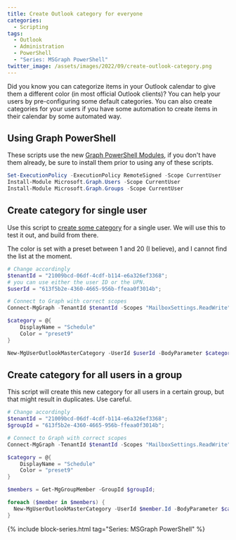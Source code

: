 ```yaml
---
title: Create Outlook category for everyone
categories:
  - Scripting
tags:
  - Outlook
  - Administration
  - PowerShell
  - "Series: MSGraph PowerShell"
twitter_image: /assets/images/2022/09/create-outlook-category.png
---
```


Did you know you can categorize items in your Outlook calendar to give them a different color (in most official Outlook clients)? You can help your users by pre-configuring some default categories. You can also create categories for your users if you have some automation to create items in their calendar by some automated way.

<!--more-->

## Using Graph PowerShell

These scripts use the new [Graph PowerShell Modules](https://docs.microsoft.com/en-us/powershell/microsoftgraph/get-started?view=graph-powershell-1.0), if you don't have them already, be sure to install them prior to using any of these scripts.

```powershell
Set-ExecutionPolicy -ExecutionPolicy RemoteSigned -Scope CurrentUser 
Install-Module Microsoft.Graph.Users -Scope CurrentUser
Install-Module Microsoft.Graph.Groups -Scope CurrentUser
```

## Create category for single user

Use this script to [create some category](https://learn.microsoft.com/en-us/powershell/module/microsoft.graph.users/new-mguseroutlookmastercategory?view=graph-powershell-1.0) for a single user. We will use this to test it out, and build from there.

The color is set with a preset between 1 and 20 (I believe), and I cannot find the list at the moment.

```powershell
# Change accordingly
$tenantId = "21009bcd-06df-4cdf-b114-e6a326ef3368";
# you can use either the user ID or the UPN.
$userId = "613f5b2e-4360-4665-956b-ffeaa0f3014b";

# Connect to Graph with correct scopes
Connect-MgGraph -TenantId $tenantId -Scopes "MailboxSettings.ReadWrite"

$category = @{
	DisplayName = "Schedule"
	Color = "preset9"
}

New-MgUserOutlookMasterCategory -UserId $userId -BodyParameter $category;
```

## Create category for all users in a group

This script will create this new category for all users in a certain group, but that might result in duplicates. Use careful.

```powershell
# Change accordingly
$tenantId = "21009bcd-06df-4cdf-b114-e6a326ef3368";
$groupId = "613f5b2e-4360-4665-956b-ffeaa0f3014b";

# Connect to Graph with correct scopes
Connect-MgGraph -TenantId $tenantId -Scopes "MailboxSettings.ReadWrite","GroupMember.Read.All"

$category = @{
	DisplayName = "Schedule"
	Color = "preset9"
}

$members = Get-MgGroupMember -GroupId $groupId;

foreach ($member in $members) {
  New-MgUserOutlookMasterCategory -UserId $member.Id -BodyParameter $category -ErrorAction SilentlyContinue;
}
```

{% include block-series.html tag="Series: MSGraph PowerShell" %}
